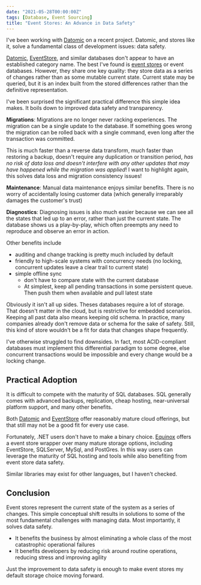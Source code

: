 ```yaml
---
date: "2021-05-28T00:00:00Z"
tags: [Database, Event Sourcing]
title: "Event Stores: An Advance in Data Safety"
---
```


I've been working with [Datomic](https://www.datomic.com/) on a recent project. Datomic, and stores like it, solve a fundamental class of development issues: data safety.
<!--more-->

[Datomic](https://www.datomic.com/), [EventStore](https://www.eventstore.com/), and similar databases don't appear to have an established category name. The best I've found is [event stores](https://en.wikipedia.org/wiki/Event_store) or event databases. However, they share one key quality: they store data as a series of changes rather than as some mutable current state. Current state may be queried, but it is an index built from the stored differences rather than the definitive representation.

I've been surprised the significant practical difference this simple idea makes. It boils down to improved data safety and transparency.

**Migrations**: Migrations are no longer never racking experiences. The migration can be a single update to the database. If something goes wrong the migration can be rolled back with a single command, even long after the transaction was committed.

This is much faster than a reverse data transform, much faster than restoring a backup, doesn't require any duplication or transition period, *has no risk of data loss and doesn't interfere with any other updates that may have happened while the migration was applied*! I want to highlight again, this solves data loss and migration consistency issues! 

**Maintenance**: Manual data maintenance enjoys similar benefits. There is no worry of accidentally losing customer data (which generally irreparably damages the customer's trust)

**Diagnostics**: Diagnosing issues is also much easier because we can see all the states that led up to an error, rather than just the current state. The database shows us a play-by-play, which often preempts any need to reproduce and observe an error in action.


Other benefits include
- auditing and change tracking is pretty much included by default
- friendly to high-scale systems with concurrency needs (no locking, concurrent updates leave a clear trail to current state)
- simple offline sync
  - don't have to compare state with the current database
  - At simplest, keep all pending transactions in some persistent queue. Then push them when available and pull latest state

Obviously it isn't all up sides. Theses databases require a lot of storage. That doesn't matter in the cloud, but is restrictive for embedded scenarios. Keeping all past data also means keeping old schema. In practice, many companies already don't remove data or schema for the sake of safety. Still, this kind of store wouldn't be a fit for data that changes shape frequently.

I've otherwise struggled to find downsides. In fact, most ACID-compliant databases must implement this differential paradigm to some degree, else concurrent transactions would be impossible and every change would be a locking change.

## Practical Adoption

It is difficult to compete with the maturity of SQL databases. SQL generally comes with advanced backups, replication, cheap hosting, near-universal platform support, and many other benefits.

Both [Datomic](https://www.datomic.com/) and [EventStore](https://www.eventstore.com/) offer reasonably mature cloud offerings, but that still may not be a good fit for every use case.

Fortunately, .NET users don't have to make a binary choice. [Equinox](https://github.com/jet/equinox) offers a event store wrapper over many mature storage options, including EventStore, SQLServer, MySql, and PostGres. In this way users can leverage the maturity of SQL hosting and tools while also benefiting from event store data safety. 

Similar libraries may exist for other languages, but I haven't checked.

## Conclusion

Event stores represent the current state of the system as a series of changes. This simple conceptual shift results in solutions to some of the most fundamental challenges with managing data. Most importantly, it solves data safety.
- It benefits the business by almost eliminating a whole class of the most catastrophic operational failures
- It benefits developers by reducing risk around routine operations, reducing stress and improving agility

Just the improvement to data safety is enough to make event stores my default storage choice moving forward.